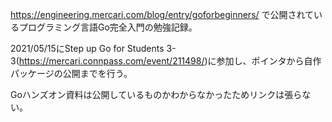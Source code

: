 https://engineering.mercari.com/blog/entry/goforbeginners/ で公開されているプログラミング言語Go完全入門の勉強記録。

2021/05/15にStep up Go for Students 3-3(https://mercari.connpass.com/event/211498/)に参加し、ポインタから自作パッケージの公開までを行う。

Goハンズオン資料は公開しているものかわからなかったためリンクは張らない。